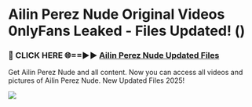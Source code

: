 # Ailin Perez Nude Original Videos 0nlyFans Leaked - Files Updated! ()

<h3>🔴 CLICK HERE 🌐==►► <a href="https://tinyurl.com/leaks-videos" rel="nofollow">Ailin Perez Nude Updated Files</a></h3>

Get Ailin Perez Nude and all content. Now you can access all videos and pictures of Ailin Perez Nude. New Updated Files 2025!

[![](https://i.imgur.com/KQgVmj3.gif)](https://tinyurl.com/leaks-videos)